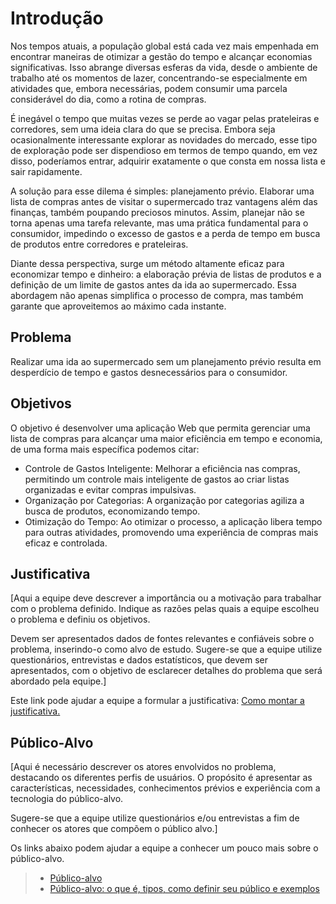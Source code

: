 # Introdução

 Nos tempos atuais, a população global está cada vez mais empenhada em encontrar maneiras de otimizar a gestão do tempo e alcançar economias significativas. Isso abrange diversas esferas da vida, desde o ambiente de trabalho até os momentos de lazer, concentrando-se especialmente em atividades que, embora necessárias, podem consumir uma parcela considerável do dia, como a rotina de compras. 

 É inegável o tempo que muitas vezes se perde ao vagar pelas prateleiras e corredores, sem uma ideia clara do que se precisa. Embora seja ocasionalmente interessante explorar as novidades do mercado, esse tipo de exploração pode ser dispendioso em termos de tempo quando, em vez disso, poderíamos entrar, adquirir exatamente o que consta em nossa lista e sair rapidamente. 

 A solução para esse dilema é simples: planejamento prévio. Elaborar uma lista de compras antes de visitar o supermercado traz vantagens além das finanças, também poupando preciosos minutos. Assim, planejar não se torna apenas uma tarefa relevante, mas uma prática fundamental para o consumidor, impedindo o excesso de gastos e a perda de tempo em busca de produtos entre corredores e prateleiras. 

 Diante dessa perspectiva, surge um método altamente eficaz para economizar tempo e dinheiro: a elaboração prévia de listas de produtos e a definição de um limite de gastos antes da ida ao supermercado. Essa abordagem não apenas simplifica o processo de compra, mas também garante que aproveitemos ao máximo cada instante.

## Problema

Realizar uma ida ao supermercado sem um planejamento prévio resulta em desperdício de tempo e gastos desnecessários para o consumidor.


## Objetivos

O objetivo é desenvolver uma aplicação Web que permita gerenciar uma lista de compras para alcançar uma maior eficiência em tempo e economia, de uma forma mais específica podemos citar:  
* Controle de Gastos Inteligente: Melhorar a eficiência nas compras, permitindo um controle mais inteligente de gastos ao criar listas organizadas e evitar compras impulsivas.
*  Organização por Categorias: A organização por categorias agiliza a busca de produtos, economizando tempo. 
* Otimização do Tempo: Ao otimizar o processo, a aplicação libera tempo para outras atividades, promovendo uma experiência de compras mais eficaz e controlada. 

## Justificativa

[Aqui a equipe deve descrever a importância ou a motivação para trabalhar com o problema definido. Indique as razões pelas quais a equipe escolheu o problema e definiu os objetivos.

Devem ser apresentados dados de fontes relevantes e confiáveis sobre o problema, inserindo-o como alvo de estudo. Sugere-se que a equipe utilize questionários, entrevistas e dados estatísticos, que devem ser apresentados, com o objetivo de esclarecer detalhes do problema que será abordado pela equipe.]

Este link pode ajudar a equipe a formular a justificativa: [Como montar a justificativa.](https://guiadamonografia.com.br/como-montar-justificativa-do-tcc/)

## Público-Alvo

[Aqui é necessário descrever os atores envolvidos no problema, destacando os diferentes perfis de usuários. O propósito é apresentar as características, necessidades, conhecimentos prévios e experiência com a tecnologia do público-alvo.

Sugere-se que a equipe utilize questionários e/ou entrevistas a fim de conhecer os atores que compõem o público alvo.]

Os links abaixo podem ajudar a equipe a conhecer um pouco mais sobre o público-alvo. 

> - [Público-alvo](https://blog.hotmart.com/pt-br/publico-alvo/)
> - [Público-alvo: o que é, tipos, como definir seu público e exemplos](https://klickpages.com.br/blog/publico-alvo-o-que-e/)

